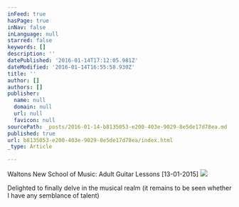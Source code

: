 ```yaml
---
inFeed: true
hasPage: true
inNav: false
inLanguage: null
starred: false
keywords: []
description: ''
datePublished: '2016-01-14T17:12:05.981Z'
dateModified: '2016-01-14T16:55:58.930Z'
title: ''
author: []
authors: []
publisher:
  name: null
  domain: null
  url: null
  favicon: null
sourcePath: _posts/2016-01-14-b8135053-e200-403e-9029-8e5de17d78ea.md
published: true
url: b8135053-e200-403e-9029-8e5de17d78ea/index.html
_type: Article

---
```

Waltons New School of Music: Adult Guitar Lessons \[13-01-2015\]
![](https://the-grid-user-content.s3-us-west-2.amazonaws.com/467a392e-0c63-4183-a876-d3f768719c5c.jpg)

Delighted to finally delve in the musical realm (it remains to be seen whether I have any semblance of talent)